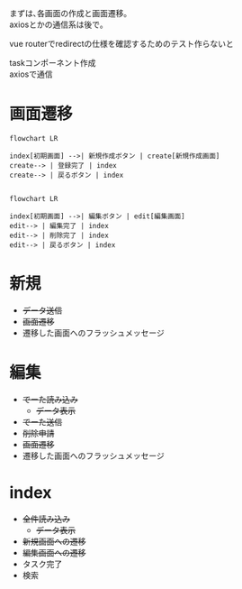 まずは､各画面の作成と画面遷移｡  
axiosとかの通信系は後で｡  

vue routerでredirectの仕様を確認するためのテスト作らないと

taskコンポーネント作成  
axiosで通信

# 画面遷移
```mermaid
flowchart LR

index[初期画面] -->| 新規作成ボタン | create[新規作成画面]
create--> | 登録完了 | index
create--> | 戻るボタン | index


```

```mermaid
flowchart LR

index[初期画面] -->| 編集ボタン | edit[編集画面]
edit--> | 編集完了 | index
edit--> | 削除完了 | index
edit--> | 戻るボタン | index

```
# 新規
* ~~データ送信~~
* ~~画面遷移~~
* 遷移した画面へのフラッシュメッセージ

# 編集
* ~~でーた読み込み~~
    * ~~データ表示~~
* ~~でーた送信~~
* ~~削除申請~~
* ~~画面遷移~~
* 遷移した画面へのフラッシュメッセージ

# index
* ~~全件読み込み~~
    * ~~データ表示~~
* ~~新規画面への遷移~~
* ~~編集画面への遷移~~
* タスク完了
* 検索